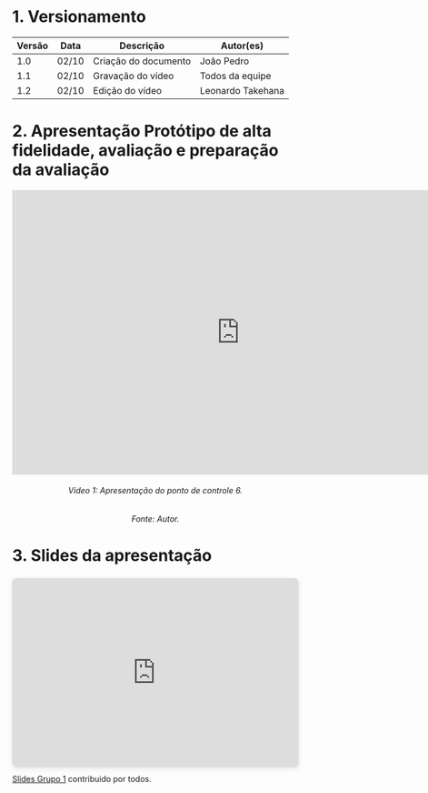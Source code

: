 # 1. Versionamento
|Versão|Data|Descrição|Autor(es)|
|------|----|---------|---------|
|1.0|02/10|Criação do documento|João Pedro|
|1.1|02/10|Gravação do vídeo|Todos da equipe|
|1.2|02/10|Edição do vídeo|Leonardo Takehana|

# 2. Apresentação Protótipo de alta fidelidade, avaliação e preparação da avaliação
<iframe width="800" height="500" src="https://www.youtube.com/embed/7njuzH90zxs" title="YouTube video player" frameborder="0" allow="accelerometer; autoplay; clipboard-write; encrypted-media; gyroscope; picture-in-picture" allowfullscreen></iframe>
<h6 align = "center">Video 1: Apresentação do ponto de controle 6.</h6>
<h6 align = "center">Fonte: Autor. </h6>

# 3. Slides da apresentação
<div style="position: relative; width: 100%; height: 0; padding-top: 56.2500%;
 padding-bottom: 48px; box-shadow: 0 2px 8px 0 rgba(63,69,81,0.16); margin-top: 1.6em; margin-bottom: 0.9em; overflow: hidden;
 border-radius: 8px; will-change: transform;">
  <iframe loading="lazy" style="position: absolute; width: 100%; height: 100%; top: 0; left: 0; border: none; padding: 0;margin: 0;"
    src="https:&#x2F;&#x2F;www.canva.com&#x2F;design&#x2F;DAErikBOPDA&#x2F;view?embed">
  </iframe>
</div>
<a href="https:&#x2F;&#x2F;www.canva.com&#x2F;design&#x2F;DAErikBOPDA&#x2F;view?utm_content=DAErikBOPDA&amp;utm_campaign=designshare&amp;utm_medium=embeds&amp;utm_source=link" target="_blank" rel="noopener">Slides Grupo 1</a> contribuido por todos.
